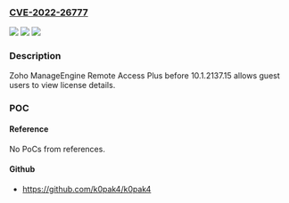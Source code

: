 ### [CVE-2022-26777](https://cve.mitre.org/cgi-bin/cvename.cgi?name=CVE-2022-26777)
![](https://img.shields.io/static/v1?label=Product&message=n%2Fa&color=blue)
![](https://img.shields.io/static/v1?label=Version&message=n%2Fa&color=blue)
![](https://img.shields.io/static/v1?label=Vulnerability&message=n%2Fa&color=brighgreen)

### Description

Zoho ManageEngine Remote Access Plus before 10.1.2137.15 allows guest users to view license details.

### POC

#### Reference
No PoCs from references.

#### Github
- https://github.com/k0pak4/k0pak4

